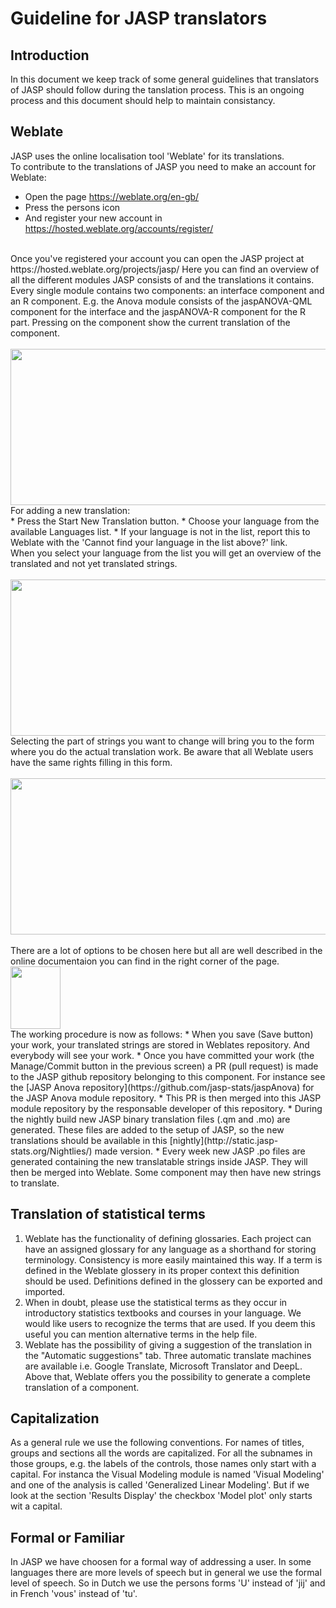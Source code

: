 # Guideline for JASP translators

## Introduction
In this document we keep track of some general guidelines that translators of JASP should follow during the tanslation process. This is an ongoing process and this document should help to maintain consistancy. 

## Weblate
JASP uses the online localisation tool 'Weblate' for its translations. <br>To contribute to the translations of JASP you need to make an account for Weblate:<br>
* Open the page https://weblate.org/en-gb/  
* Press the persons icon  
* And register your new account in https://hosted.weblate.org/accounts/register/
<br>
Once you've registered your account you can open the JASP project at https://hosted.weblate.org/projects/jasp/
Here you can find an overview of all the different modules JASP consists of and the translations it contains. Every single module contains two components: an interface component and an R component. 
E.g. the Anova module consists of the jaspANOVA-QML component for the interface and the jaspANOVA-R component for the R part. Pressing on the component show the current translation of the component.<br><br>
<img src="https://static.jasp-stats.org/images/Weblate-component.png" width="800" height="250" /> <br>For adding a new translation:<br>
* Press the Start New Translation button.  
* Choose your language from the available Languages list.  
* If your language is not in the list, report this to Weblate with the 'Cannot find your language in the list above?' link.  <br>
When you select your language from the list you will get an overview of the translated and not yet translated strings.<br><br>
<img src="https://static.jasp-stats.org/images/Weblate-Chosen-Dutch.png" width="800" height="250" /> <br>
Selecting the part of strings you want to change will bring you to the form where you do the actual translation work. Be aware that all Weblate users have the same rights filling in this form.<br><br>
<img src="https://static.jasp-stats.org/images/Weblate-Dutch.png" width="800" height="250" /> <br><br>
There are a lot of options to be chosen here but all are well described in the online documentaion you can find in the right corner of the page. <br><img src="https://static.jasp-stats.org/images/Weblate-Documentation.png" width="80" height="100" /> <br>The working procedure is now as follows:  
*  When you save (Save button) your work, your translated strings are stored in Weblates repository. And everybody will see your work.  
*  Once you have committed your work (the Manage/Commit button in the previous screen) a PR (pull request) is made to the JASP github repository belonging to this component.  For instance see the [JASP Anova repository](https://github.com/jasp-stats/jaspAnova) for the JASP Anova module repository.  
*  This PR is then merged into this JASP module repository by the responsable developer of this repository.  
*  During the nightly build new JASP binary translation files (.qm and .mo) are generated. These files are added to the setup of JASP, so the new translations should be available in this [nightly](http://static.jasp-stats.org/Nightlies/) made version.  
*  Every week new JASP .po files are generated containing the new translatable strings inside JASP. They will then be merged into Weblate. Some component may then have new strings to translate. 

## Translation of statistical terms
1. Weblate has the functionality of defining glossaries. Each project can have an assigned glossary for any language as a shorthand for storing terminology. Consistency is more easily maintained this way. If a term is defined in the Weblate glossery in its proper context this definition should be used. Definitions defined in the glossery can be exported and imported.
2. When in doubt, please use the statistical terms as they occur in introductory statistics textbooks and courses in your language. We would like users to recognize the terms that are used. If you deem this useful you can mention alternative terms in the help file.   
3. Weblate has the possibility of giving a suggestion of the translation in the "Automatic suggestions" tab. Three automatic translate machines are available i.e. Google Translate, Microsoft Translator and DeepL. Above that, Weblate offers you the possibility to generate a complete translation of a component.

## Capitalization
As a general rule we use the following conventions. For names of titles, groups and sections all the words are capitalized. For all the subnames in those groups, e.g. the labels of the controls, those names only start with a capital. For instanca the Visual Modeling module is named 'Visual Modeling' and one of the analysis is called 'Generalized Linear Modeling'. But if we look at the section 'Results Display' the checkbox 'Model plot' only starts wit a capital.


## Formal or Familiar 
In JASP we have choosen for a formal way of addressing a user. In some languages there are more levels of speech but in general we use the formal level of speech. So in Dutch we use the persons forms 'U' instead of 'jij' and in French 'vous' instead of 'tu'. 



